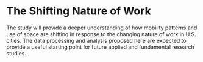 # The Shifting Nature of Work

The study will provide a deeper understanding of how mobility patterns and use of space are shifting in response to the changing nature of work in U.S. cities. The data processing and analysis proposed here are expected to provide a useful starting point for future applied and fundamental research studies.
